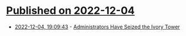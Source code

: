 # [Published on 2022-12-04](index.md)

* [2022-12-04, 19:09:43](https://news.ycombinator.com/item?id=33856624) - [Administrators Have Seized the Ivory Tower](https://www.jamesgmartin.center/2022/11/administrators-have-seized-the-ivory-tower/)

